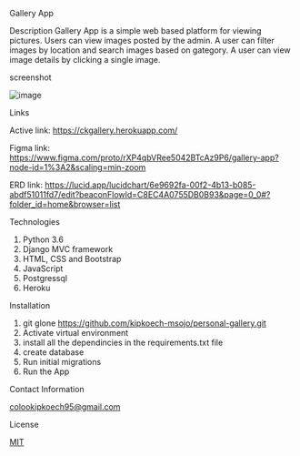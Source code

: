 Gallery App

Description
Gallery App is a simple web based platform for viewing pictures. Users can view images posted by the admin. A user can filter images by location and search images based on gategory. A user can view image details by clicking a single image.


screenshot

![image](https://user-images.githubusercontent.com/68596898/99283830-93f41200-2846-11eb-89b2-13bcdbdfadfb.png)

Links 

Active link: https://ckgallery.herokuapp.com/

Figma link: https://www.figma.com/proto/rXP4qbVRee5042BTcAz9P6/gallery-app?node-id=1%3A2&scaling=min-zoom

ERD link: https://lucid.app/lucidchart/6e9692fa-00f2-4b13-b085-abdf51011fd7/edit?beaconFlowId=C8EC4A0755DB0B93&page=0_0#?folder_id=home&browser=list



Technologies

1. Python 3.6
2. Django MVC framework
3. HTML, CSS and Bootstrap
4. JavaScript
5. Postgressql
6. Heroku


Installation

1. git glone https://github.com/kipkoech-msojo/personal-gallery.git
2. Activate virtual environment
3. install all the dependincies in the requirements.txt file
4. create database 
5. Run initial migrations
6. Run the App


Contact Information

colookipkoech95@gmail.com


License

[MIT](LICENSE.md)